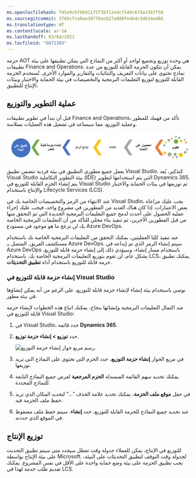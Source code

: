 ```yaml
---
ms.openlocfilehash: f45e9cb766911f5f3bf12e4cf549c67da336ff58
ms.sourcegitcommit: 376bcfca0ae39f70ac627a080fe4b4c3db34e466
ms.translationtype: HT
ms.contentlocale: ar-SA
ms.lasthandoff: 03/04/2021
ms.locfileid: "6072303"
---
```

حزمة AOT هي وحدة توزيع وتجميع لواحد أو أكثر من النماذج التي يمكن تطبيقها على بيئة تطبيقات Finance and Operations. يمكن أن تتكون الحزمة القابلة للتوزيع من عدة نماذج تحتوي على بيانات التعريف والثنائيات والتقارير والموارد الأخرى. تُستخدم الحزمة القابلة للتوزيع لتوزيع التعليمات البرمجية والتخصيصات في بيئة الحماية والاختبار وبيئات الإنتاج للتطبيق.
 
## <a name="development-and-deployment-process"></a>عملية التطوير والتوزيع 

قبل أن تبدأ في تطوير تطبيقات Finance and Operations، تأكد من فهمك للمطور وعملية التوزيع، مما سيساعد في تشغيل هذه العمليات بسلاسة. 

![رسم تخطيطي للمطور وعملية التوزيع.](../media/deploy-process.png)

يعمل جميع مطوري التطبيق في بيئة فردية تتضمن تطبيق Visual Studio. كتذكير، يُعد Visual Studio بيئة التطوير التكاملية (IDE) التي يتم استخدامها لتطوير Dynamics 365. يتم إنشاء الحزم القابلة للتوزيع في Visual Studio ثم توزيعها في بيئات الحماية والاختبار والإنتاج باستخدام Lifecycle Services ‏(LCS).

عند الانتهاء من الرمز والتخصيصات الخاصة بك في Visual Studio، يجب عليك مراعاة بعض الاعتبارات. إذا كان هناك العديد من المطورين في مشروع واحد، فيجب عليك إجراء عملية الحصول على أحدث لدمج جميع التعليمات البرمجية الجديدة التي تم التحقق منها من قبل المطورين الآخرين، ثم تنفيذ بناء محلي للتأكد من أن التعليمات البرمجية الخاصة بك لن تزعج ما هو موجود في مستودع Azure DevOps.

عند تنفيذ كلتا العمليتين، يمكنك التحقق من التعليمات البرمجية الخاصة بك باستخدام مستكشف الفريق، المتصل بـ Azure DevOps. سيتم إنشاء الرمز الذي تم إيداعه في Azure DevOps باستخدام مسار إنشاء، وسيؤدي ذلك إلى إنشاء حزمة قابلة للتوزيع. بشكل عام، لن تقوم بتوزيع التعليمات البرمجية الخاصة بك. باستخدام LCS، يمكنك تطبيق حزمة قابلة للتوزيع باستخدام أداة **تطبيق التحديثات**.

### <a name="create-a-deployable-package-in-visual-studio"></a>إنشاء حزمة قابلة للتوزيع في Visual Studio 

نوصي باستخدام بيئة إنشاء لإنشاء حزمة قابلة للتوزيع، على الرغم من أنه يمكن إنشاؤها في بيئة مطور.

عند اكتمال التعليمات البرمجية وإنشائها بنجاح، يمكنك اتباع هذه الخطوات لإنشاء حزمة قابلة للتوزيع في Visual Studio:

1.  في Visual Studio، حدد قائمة **Dynamics 365**.
2.  حدد **توزيع > إنشاء حزمة توزيع**. 

    ![رسم مربع حوار إنشاء حزمة التوزيع.
    ](../media/create-deployment-package.png)

4.  في مربع الحوار **إنشاء حزمة التوزيع**، حدد الحزم التي تحتوي على النماذج التي تريد توزيعها.
5.  يمكنك تحديد سهم القائمة المنسدلة **الحزم المرجعية** لعرض جميع النماذج التابعة للنماذج المحددة.
6.  في حقل **موقع ملف الحزمة**، يمكنك تحديد علامة الحذف "..." لتحديد المكان الذي تريد حفظ ملف الحزمة فيه.
7.  عند تحديد جميع النماذج للحزمة القابلة للتوزيع، حدد **إنشاء**. سيتم حفظ ملف مضغوط في الموقع الذي حددته.

## <a name="production-deployment"></a>توزيع الإنتاج

للتوزيع في الإنتاج، يمكن للعملاء جدولة وقت تعطل سيحدد متى سيتم تطبيق التحديث على بيئة الإنتاج بواسطة Microsoft. لجدولة وقت التوقف لتطبيق التحديثات على البيئة، يجب تطبيق الحزمة على بيئة وضع حماية واحدة على الأقل في نفس المشروع. يمكنك تقديم طلب خدمة لهذا في LCS.
